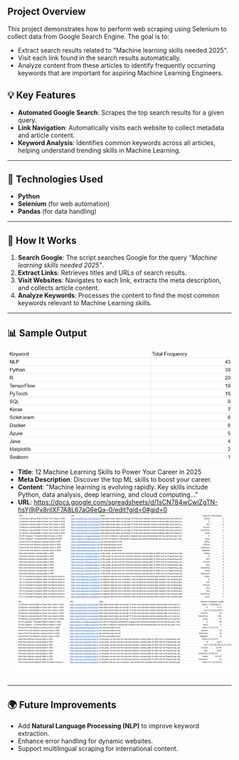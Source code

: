 ## Project Overview
This project demonstrates how to perform web scraping using Selenium to collect data from Google Search Engine. The goal is to:
*   Extract search results related to "Machine learning skills needed 2025".
* Visit each link found in the search results automatically.
* Analyze content from these articles to identify frequently occurring keywords that are important for aspiring Machine Learning Engineers.
## 💡 Key Features
- **Automated Google Search**: Scrapes the top search results for a given query.
- **Link Navigation**: Automatically visits each website to collect metadata and article content.
- **Keyword Analysis**: Identifies common keywords across all articles, helping understand trending skills in Machine Learning.

---

## 🔧 Technologies Used
- **Python**
- **Selenium** (for web automation)
- **Pandas** (for data handling)

---

## 🚜 How It Works
1. **Search Google**: The script searches Google for the query _"Machine learning skills needed 2025"_.
2. **Extract Links**: Retrieves titles and URLs of search results.
3. **Visit Websites**: Navigates to each link, extracts the meta description, and collects article content.
4. **Analyze Keywords**: Processes the content to find the most common keywords relevant to Machine Learning skills.

---

## 📊 Sample Output
![Web Scraping Result](Result.png)
- **Title**: 12 Machine Learning Skills to Power Your Career in 2025
- **Meta Description**: Discover the top ML skills to boost your career.
- **Content**: "Machine learning is evolving rapidly. Key skills include Python, data analysis, deep learning, and cloud computing..."
- **URL**: https://docs.google.com/spreadsheets/d/1sCN784wCwlZgTN-hsYj9jPx8rilXF7A8L67aG6eQa-0/edit?gid=0#gid=0
![Web Scraping Result](Output.png)
![Web Scraping Result](Output2.png)

---

## 🌍 Future Improvements
- Add **Natural Language Processing (NLP)** to improve keyword extraction.
- Enhance error handling for dynamic websites.
- Support multilingual scraping for international content.

